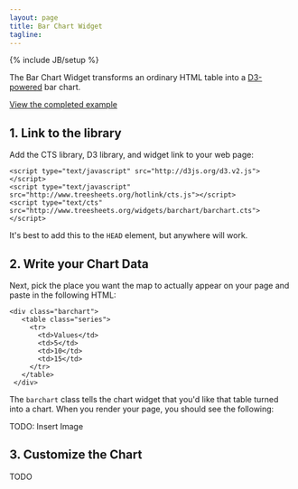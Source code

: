 ```yaml
---
layout: page
title: Bar Chart Widget
tagline:
---
```

{% include JB/setup %}

<p class="intro">The Bar Chart Widget transforms an ordinary HTML table into a
<a href="http://d3js.org/">D3-powered</a> bar chart.</p>

<p class="intro"><a href="example.html">View the completed example</a></p>

## 1. Link to the library

Add the CTS library, D3 library, and widget link to your web page:

    <script type="text/javascript" src="http://d3js.org/d3.v2.js"></script>
    <script type="text/javascript" src="http://www.treesheets.org/hotlink/cts.js"></script>
    <script type="text/cts" src="http://www.treesheets.org/widgets/barchart/barchart.cts"></script>

It's best to add this to the `HEAD` element, but anywhere will work.

## 2. Write your Chart Data

Next, pick the place you want the map to actually appear on your page and paste
in the following HTML: 

    <div class="barchart">
       <table class="series">
         <tr>
           <td>Values</td>
           <td>5</td>
           <td>10</td>
           <td>15</td>
         </tr>
       </table>
     </div>

The `barchart` class tells the chart widget that you'd like that table turned
into a chart. When you render your page, you should see the following:

TODO: Insert Image

## 3. Customize the Chart

TODO

<script>
$(function() {
  SelectPage("PageWidgets", "PageWidgetsBarchart");
});
</script>
